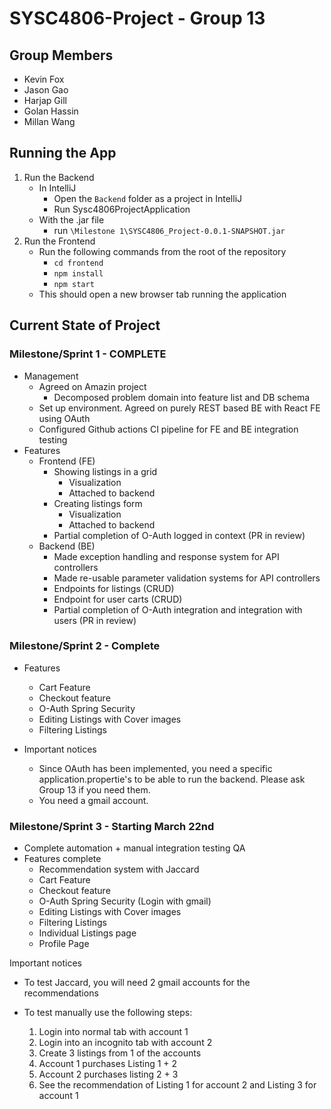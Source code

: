 # SYSC4806-Project - Group 13

## Group Members

- Kevin Fox
- Jason Gao
- Harjap Gill
- Golan Hassin
- Millan Wang

## Running the App

1. Run the Backend
    - In IntelliJ
        - Open the `Backend` folder as a project in IntelliJ
        - Run Sysc4806ProjectApplication
    - With the .jar file
        - run `\Milestone 1\SYSC4806_Project-0.0.1-SNAPSHOT.jar`
2. Run the Frontend
    - Run the following commands from the root of the repository
        - `cd frontend`
        - `npm install`
        - `npm start`
    - This should open a new browser tab running the application
  
## Current State of Project

### Milestone/Sprint 1 - COMPLETE

- Management
    - Agreed on Amazin project
        - Decomposed problem domain into feature list and DB schema
    - Set up environment. Agreed on purely REST based BE with React FE using OAuth
    - Configured Github actions CI pipeline for FE and BE integration testing
- Features
    - Frontend (FE)
        - Showing listings in a grid
            - Visualization
            - Attached to backend
        - Creating listings form
            - Visualization
            - Attached to backend
        - Partial completion of O-Auth logged in context (PR in review)
    - Backend (BE)
        - Made exception handling and response system for API controllers
        - Made re-usable parameter validation systems for API controllers
        - Endpoints for listings (CRUD)
        - Endpoint for user carts (CRUD)
        - Partial completion of O-Auth integration and integration with users (PR in review)

### Milestone/Sprint 2 - Complete

- Features
     - Cart Feature
     - Checkout feature
     - O-Auth Spring Security
     - Editing Listings with Cover images
     - Filtering Listings
       
- Important notices
     - Since OAuth has been implemented, you need a specific application.propertie's to be able to run the backend.
       Please ask Group 13 if you need them.
     - You need a gmail account.
       

### Milestone/Sprint 3 - Starting March 22nd

- Complete automation + manual integration testing QA
- Features complete
    - Recommendation system with Jaccard
    - Cart Feature
    - Checkout feature
    - O-Auth Spring Security (Login with gmail)
    - Editing Listings with Cover images
    - Filtering Listings
    - Individual Listings page
    - Profile Page

Important notices
- To test Jaccard, you will need 2 gmail accounts for the recommendations
- To test manually use the following steps:

    1. Login into normal tab with account 1
    2. Login into an incognito tab with account 2
    3. Create 3 listings from 1 of the accounts
    4. Account 1 purchases Listing 1 + 2
    5. Account 2 purchases listing 2 + 3
    6. See the recommendation of Listing 1 for account 2 and Listing 3 for account 1

